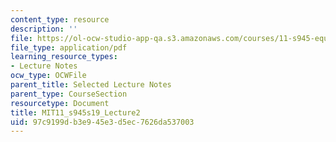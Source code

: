 ```yaml
---
content_type: resource
description: ''
file: https://ol-ocw-studio-app-qa.s3.amazonaws.com/courses/11-s945-equity-inclusion-local-policy-driven-strategies-for-economic-development-the-just-city-spring-2019/97c9199db3e945e3d5ec7626da537003_MIT11_s945s19_Lecture2.pdf
file_type: application/pdf
learning_resource_types:
- Lecture Notes
ocw_type: OCWFile
parent_title: Selected Lecture Notes
parent_type: CourseSection
resourcetype: Document
title: MIT11_s945s19_Lecture2
uid: 97c9199d-b3e9-45e3-d5ec-7626da537003
---
```


